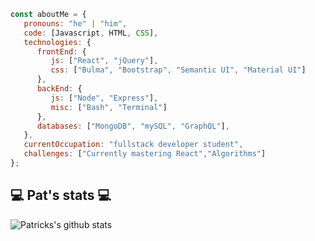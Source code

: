
```javascript
const aboutMe = {
   pronouns: "he" | "him",
   code: [Javascript, HTML, CSS],
   technologies: {
      frontEnd: {
         js: ["React", "jQuery"],
         css: ["Bulma", "Bootstrap", "Semantic UI", "Material UI"]
      },
      backEnd: {
         js: ["Node", "Express"],
         misc: ["Bash", "Terminal"]
      },
      databases: ["MongoDB", "mySQL", "GraphQL"],
   },
   currentOccupation: "fullstack developer student",
   challenges: ["Currently mastering React","Algorithms"]
};
```
<h2>💻 Pat's stats 💻</h2>

![Patricks's github stats](https://github-readme-stats.vercel.app/api?username=patrickbrown-io&show_icons=true&title_color=fff&icon_color=79ff97&text_color=9f9f9f&bg_color=151515)
